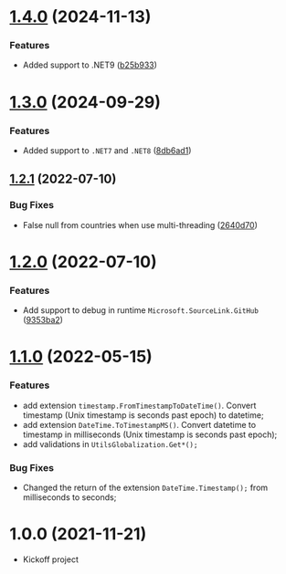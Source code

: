 # [1.4.0](https://github.com/TechNobre/PowerUtils.Globalization/compare/v1.3.0...v1.4.0) (2024-11-13)


### Features

* Added support to .NET9 ([b25b933](https://github.com/TechNobre/PowerUtils.Globalization/commit/b25b933d59a890ccbd37d28ee66199a5b9222efe))

# [1.3.0](https://github.com/TechNobre/PowerUtils.Globalization/compare/v1.2.1...v1.3.0) (2024-09-29)


### Features

* Added support to `.NET7` and `.NET8` ([8db6ad1](https://github.com/TechNobre/PowerUtils.Globalization/commit/8db6ad1f6cfd3c216ac1773aa857173d177f58de))

## [1.2.1](https://github.com/TechNobre/PowerUtils.Globalization/compare/v1.2.0...v1.2.1) (2022-07-10)


### Bug Fixes

* False null from countries when use multi-threading ([2640d70](https://github.com/TechNobre/PowerUtils.Globalization/commit/2640d7094ab0fd493b2320bd3df80115b47220f1))

# [1.2.0](https://github.com/TechNobre/PowerUtils.Globalization/compare/v1.1.0...v1.2.0) (2022-07-10)


### Features

* Add support to debug in runtime `Microsoft.SourceLink.GitHub` ([9353ba2](https://github.com/TechNobre/PowerUtils.Globalization/commit/9353ba21b7d6ff1222a088eda51274e0f3f8ac04))

# [1.1.0](https://github.com/TechNobre/PowerUtils.Globalization/compare/v1.0.0...v1.1.0) (2022-05-15)


### Features

* add extension `timestamp.FromTimestampToDateTime()`. Convert timestamp (Unix timestamp is seconds past epoch) to datetime;
* add extension `DateTime.ToTimestampMS()`. Convert datetime to timestamp in milliseconds (Unix timestamp is seconds past epoch);
* add validations in `UtilsGlobalization.Get*();`


### Bug Fixes

* Changed the return of the extension `DateTime.Timestamp();` from milliseconds to seconds;




# 1.0.0 (2021-11-21)

* Kickoff project
